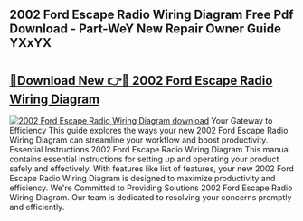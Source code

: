 ## 2002 Ford Escape Radio Wiring Diagram Free Pdf Download - Part-WeY New Repair Owner Guide YXxYX

# <h2><a href="http://dfig1d.blite.top/?on=2002+Ford+Escape+Radio+Wiring+Diagram">🔗Download New 👉🔴 2002 Ford Escape Radio Wiring Diagram</a></h2>

[![2002 Ford Escape Radio Wiring Diagram download](https://i.imgur.com/lujVjoI.png)](http://dfig1d.blite.top/?on=2002+Ford+Escape+Radio+Wiring+Diagram)
Your Gateway to Efficiency This guide explores the ways your new 2002 Ford Escape Radio Wiring Diagram can streamline your workflow and boost productivity. Essential Instructions 2002 Ford Escape Radio Wiring Diagram This manual contains essential instructions for setting up and operating your product safely and effectively. With features like list of features, your new 2002 Ford Escape Radio Wiring Diagram is designed to maximize productivity and efficiency. We're Committed to Providing Solutions 2002 Ford Escape Radio Wiring Diagram. Our team is dedicated to resolving your concerns promptly and efficiently.
